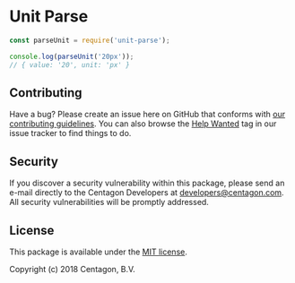 # Unit Parse 

```js
const parseUnit = require('unit-parse');

console.log(parseUnit('20px'));
// { value: '20', unit: 'px' }
```

## Contributing

Have a bug? Please create an issue here on GitHub that conforms with
[our contributing guidelines](https://github.com/centagon/guidelines/blob/master/contributing.md).
You can also browse the [Help Wanted](https://github.com/centagon/primer/labels/help%20wanted)
tag in our issue tracker to find things to do.

## Security

If you discover a security vulnerability within this package, please send an e-mail directly to the Centagon
Developers at [developers@centagon.com](mailto:developers@centagon.com). All security vulnerabilities will be
promptly addressed.

## License

This package is available under the [MIT license](https://github.com/centagon/unit-parse/blob/master/LICENSE.md).

Copyright (c) 2018 Centagon, B.V.
